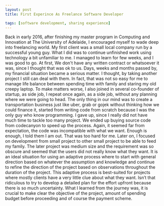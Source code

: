 ```yaml
---
layout: post
title: First Experince As Freelance Software Developer

tags: [software development, sharing experience]
---
```


Back in early 2016, after finishing my master program in Computing and Innovation at The University of Adelaide, I encouraged myself to wade deep into freelancing world. My first client was a small local company run by a successful young guy. What I did was to continue unfinished work using technology a bit unfamiliar to me. I managed to learn for few weeks, and I was good to go. At first, We don't have any written contract or whatsoever it was, since I thought that was ok to us. Days, weeks and months passed by, my financial situation became a serious matter. I thought, by taking another project I still can deal with them. In fact, that was not so easy for me to manage life balance between spending time with family and staring my old creepy laptop.
To make matters worse, I also joined in several co-founder of startup, as side job, I repeat once again, as a side job, without any planning where we were going to head. The only thing in our mind was to create a transportation business just like uber, grab or gojek without thinking how we could finance it, started from writing code from scratch because I was the only guy who know programming. I gave up, since I really did not have much time to tackle too many project. We ended up buying source code from codecanyon to speed up the process. Again, it seemed far from expectation, the code was incompatible with what we want. Enough is enough, I told them I am out. That was too hard for me. Later on, I focused on development from small project to other small project to be able to feed my family. 
The later project was medium size and the requirement was so obscure and seemed that the users did not really know what they want. It is an ideal situation for using an adaptive process where to   start with general direction based on whatever the assumption and  knowledge and continue to refine the direction of the project based on observations throughout the duration of the project.
This adaptive process is best-suited for projects where mostly clients have a very little clue about what they want. Isn’t that ridiculous to try to develop a detailed plan for the effort upfront because there is so much uncertainty. 
What I learned from the journey was, it is crucial to make clear the objective of the project, amount of spending budget before proceeding and of course the payment scheme. 
